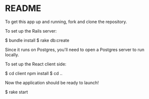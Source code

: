 # README

To get this app up and running, fork and clone the repository.

To set up the Rails server:

$ bundle install
$ rake db:create

Since it runs on Postgres, you'll need to open a Postgres server to run locally.  

To set up the React client side:

$ cd client npm install
$ cd ..

Now the application should be ready to launch!

$ rake start
